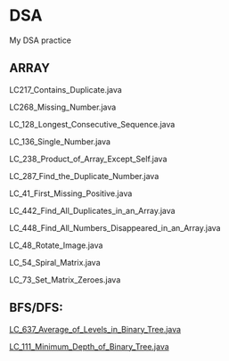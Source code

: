 # DSA
My DSA practice

## ARRAY
LC217_Contains_Duplicate.java

LC268_Missing_Number.java

LC_128_Longest_Consecutive_Sequence.java

LC_136_Single_Number.java 

LC_238_Product_of_Array_Except_Self.java 

LC_287_Find_the_Duplicate_Number.java 

LC_41_First_Missing_Positive.java

LC_442_Find_All_Duplicates_in_an_Array.java 

LC_448_Find_All_Numbers_Disappeared_in_an_Array.java

LC_48_Rotate_Image.java

LC_54_Spiral_Matrix.java 

LC_73_Set_Matrix_Zeroes.java

## BFS/DFS:
[LC_637_Average_of_Levels_in_Binary_Tree.java](https://github.com/deepak8988/DSA/blob/main/LC_637_Average_of_Levels_in_Binary_Tree.java)

[LC_111_Minimum_Depth_of_Binary_Tree.java](https://github.com/deepak8988/DSA/blob/main/LC_111_Minimum_Depth_of_Binary_Tree.java)
